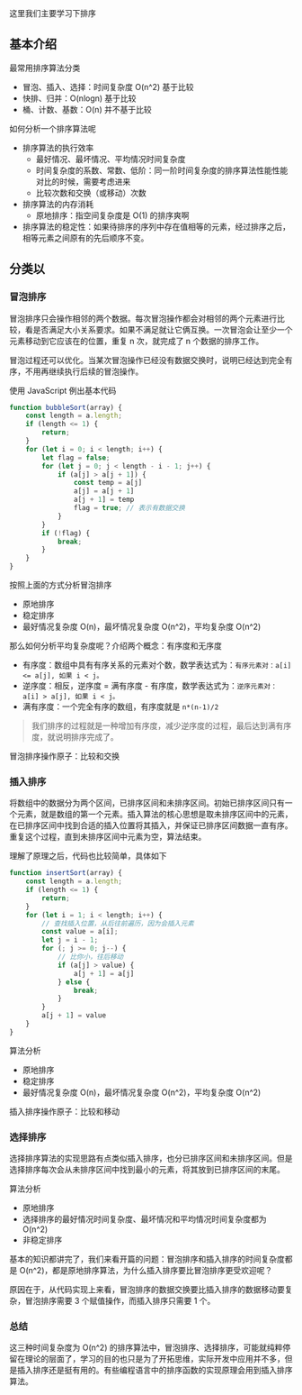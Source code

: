 这里我们主要学习下排序

## 基本介绍
最常用排序算法分类
* 冒泡、插入、选择：时间复杂度 O(n^2) 基于比较
* 快排、归并：O(nlogn) 基于比较
* 桶、计数、基数：O(n) 并不基于比较

如何分析一个排序算法呢
* 排序算法的执行效率
  * 最好情况、最坏情况、平均情况时间复杂度
  * 时间复杂度的系数、常数、低阶：同一阶时间复杂度的排序算法性能性能对比的时候，需要考虑进来
  * 比较次数和交换（或移动）次数
* 排序算法的内存消耗
  * 原地排序：指空间复杂度是 O(1) 的排序爽啊
* 排序算法的稳定性：如果待排序的序列中存在值相等的元素，经过排序之后，相等元素之间原有的先后顺序不变。

## 分类以

### 冒泡排序
冒泡排序只会操作相邻的两个数据。每次冒泡操作都会对相邻的两个元素进行比较，看是否满足大小关系要求。如果不满足就让它俩互换。一次冒泡会让至少一个元素移动到它应该在的位置，重复 n 次，就完成了 n 个数据的排序工作。

冒泡过程还可以优化。当某次冒泡操作已经没有数据交换时，说明已经达到完全有序，不用再继续执行后续的冒泡操作。

使用 JavaScript 例出基本代码
```js
function bubbleSort(array) {
    const length = a.length;
    if (length <= 1) {
        return;
    }
    for (let i = 0; i < length; i++) {
        let flag = false;
        for (let j = 0; j < length - i - 1; j++) {
            if (a[j] > a[j + 1]) {
                const temp = a[j]
                a[j] = a[j + 1]
                a[j + 1] = temp
                flag = true; // 表示有数据交换
            }
        }
        if (!flag) {
            break;
        }
    }
}
```

按照上面的方式分析冒泡排序
* 原地排序
* 稳定排序
* 最好情况复杂度 O(n)，最坏情况复杂度 O(n^2)，平均复杂度 O(n^2)

那么如何分析平均复杂度呢？介绍两个概念：有序度和无序度
* 有序度：数组中具有有序关系的元素对个数，数学表达式为：`有序元素对：a[i] <= a[j], 如果 i < j。`
* 逆序度：相反，逆序度 = 满有序度 - 有序度，数学表达式为：`逆序元素对：a[i] > a[j], 如果 i < j。`
* 满有序度：一个完全有序的数组，有序度就是 `n*(n-1)/2`

> 我们排序的过程就是一种增加有序度，减少逆序度的过程，最后达到满有序度，就说明排序完成了。

冒泡排序操作原子：比较和交换

### 插入排序
将数组中的数据分为两个区间，已排序区间和未排序区间。初始已排序区间只有一个元素，就是数组的第一个元素。插入算法的核心思想是取未排序区间中的元素，在已排序区间中找到合适的插入位置将其插入，并保证已排序区间数据一直有序。重复这个过程，直到未排序区间中元素为空，算法结束。

理解了原理之后，代码也比较简单，具体如下
```js
function insertSort(array) {
    const length = a.length;
    if (length <= 1) {
        return;
    }
    for (let i = 1; i < length; i++) {
        // 查找插入位置，从后往前遍历，因为会插入元素
        const value = a[i];
        let j = i - 1;
        for (; j >= 0; j--) {
            // 比你小，往后移动
            if (a[j] > value) {
                a[j + 1] = a[j]
            } else {
                break;
            }
        }
        a[j + 1] = value
    }
}
```

算法分析
* 原地排序
* 稳定排序
* 最好情况复杂度 O(n)，最坏情况复杂度 O(n^2)，平均复杂度 O(n^2)

插入排序操作原子：比较和移动

### 选择排序
选择排序算法的实现思路有点类似插入排序，也分已排序区间和未排序区间。但是选择排序每次会从未排序区间中找到最小的元素，将其放到已排序区间的末尾。

算法分析
* 原地排序
* 选择排序的最好情况时间复杂度、最坏情况和平均情况时间复杂度都为 O(n^2)
* 非稳定排序

基本的知识都讲完了，我们来看开篇的问题：冒泡排序和插入排序的时间复杂度都是 O(n^2)，都是原地排序算法，为什么插入排序要比冒泡排序更受欢迎呢？

原因在于，从代码实现上来看，冒泡排序的数据交换要比插入排序的数据移动要复杂，冒泡排序需要 3 个赋值操作，而插入排序只需要 1 个。

### 总结
这三种时间复杂度为 O(n^2) 的排序算法中，冒泡排序、选择排序，可能就纯粹停留在理论的层面了，学习的目的也只是为了开拓思维，实际开发中应用并不多，但是插入排序还是挺有用的。有些编程语言中的排序函数的实现原理会用到插入排序算法。